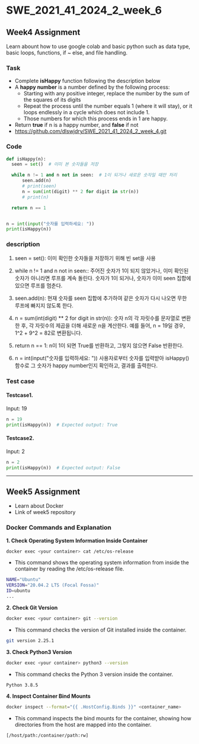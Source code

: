 # SWE_2021_41_2024_2_week_6


## Week4 Assignment
Learn abount how to use google colab and basic python such as data type, basic loops, functions, if ~ else, and file handling. 

### Task 
- Complete **isHappy** function following the description below
- A **happy number** is a number defined by the following process:
  - Starting with any positive integer, replace the number by the sum of the squares of its digits
  - Repeat the process until the number equals 1 (where it will stay), or it loops endlessly in a cycle which does not include 1.
  - Those numbers for which this process ends in 1 are happy.
- Return **true** if n is a happy number, and **false** if not
- https://github.com/dlswjdry/SWE_2021_41_2024_2_week_4.git



### Code
```python
def isHappy(n):
  seen = set()  # 이미 본 숫자들을 저장

  while n != 1 and n not in seen:  # 1이 되거나 새로운 숫자일 때만 처리
      seen.add(n)
      # print(seen)
      n = sum(int(digit) ** 2 for digit in str(n))
      # print(n)

  return n == 1


n = int(input("숫자를 입력하세요: "))
print(isHappy(n))

```

### description
1. seen = set():
이미 확인한 숫자들을 저장하기 위해 빈 set을 사용

2. while n != 1 and n not in seen::
주어진 숫자가 1이 되지 않았거나, 이미 확인된 숫자가 아니라면 루프를 계속 돌린다.
숫자가 1이 되거나, 숫자가 이미 seen 집합에 있으면 루프를 멈춘다.

3. seen.add(n):
현재 숫자를 seen 집합에 추가하여 같은 숫자가 다시 나오면 무한 루프에 빠지지 않도록 한다.

4. n = sum(int(digit) ** 2 for digit in str(n)):
숫자 n의 각 자릿수를 문자열로 변환한 후, 각 자릿수의 제곱을 더해 새로운 n을 계산한다.
예를 들어, n = 19일 경우, 1^2 + 9^2 = 82로 변환됩니다.

5. return n == 1:
n이 1이 되면 True를 반환하고, 그렇지 않으면 False 반환한다.

6. n = int(input("숫자를 입력하세요: "))
사용자로부터 숫자를 입력받아 isHappy() 함수로 그 숫자가 happy number인지 확인하고, 결과를 출력한다.

### Test case
#### Testcase1.
Input: 19
```python
n = 19
print(isHappy(n))  # Expected output: True
```

#### Testcase2.
Input: 2
```python
n = 2
print(isHappy(n))  # Expected output: False
```



---

## Week5 Assignment
- Learn about Docker
- Link of week5 repository

### Docker Commands and Explanation

**1. Check Operating System Information Inside Container**
```bash
docker exec <your container> cat /etc/os-release
```
- This command shows the operating system information from inside the container by reading the /etc/os-release file.

```bash
NAME="Ubuntu"
VERSION="20.04.2 LTS (Focal Fossa)"
ID=ubuntu
...
```

**2. Check Git Version**
```bash
docker exec <your container> git --version
```
- This command checks the version of Git installed inside the container.

```bash
git version 2.25.1
```

**3. Check Python3 Version**
```bash
docker exec <your container> python3 --version
```
- This command checks the Python 3 version inside the container.

```bash
Python 3.8.5
```

**4. Inspect Container Bind Mounts**
```bash
docker inspect --format="{{ .HostConfig.Binds }}" <container_name>
```
- This command inspects the bind mounts for the container, showing how directories from the host are mapped into the container.

```bash
[/host/path:/container/path:rw]
```






